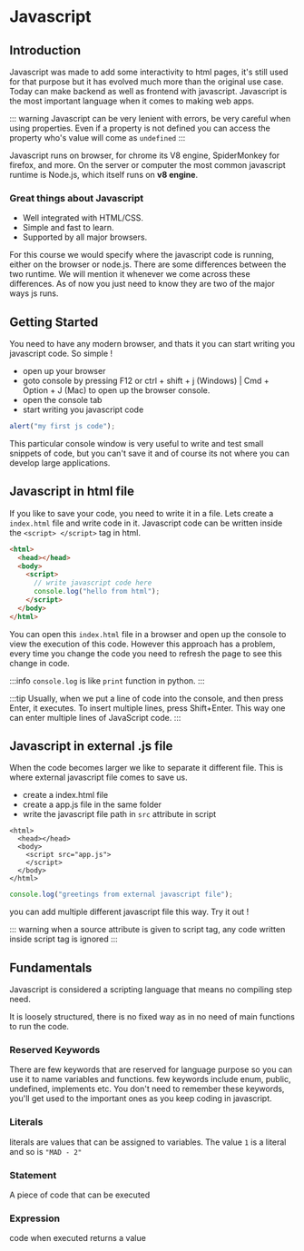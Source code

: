 # Javascript

## Introduction

Javascript was made to add some interactivity to html pages, it's still used for that purpose but it has evolved much more than the original use case. Today can make backend as well as frontend with javascript. Javascript is the most important language when it comes to making web apps.

::: warning
Javascript can be very lenient with errors, be very careful when using properties. Even if a property is not defined you can access the property who's value will come as `undefined`
:::

<!-- ::: details
This is a details block.
:::

::: info
This is an info box.
:::

::: tip
This is a tip.
::: -->

Javascript runs on browser, for chrome its V8 engine, SpiderMonkey for firefox, and more.
On the server or computer the most common javascript runtime is Node.js, which itself runs on **v8 engine**.

### Great things about Javascript

- Well integrated with HTML/CSS.
- Simple and fast to learn.
- Supported by all major browsers.

For this course we would specify where the javascript code is running, either on the browser or node.js. There are some differences between the two runtime. We will mention it whenever we come across these differences. As of now you just need to know they are two of the major ways js runs.

## Getting Started

You need to have any modern browser, and thats it you can start writing you javascript code. So simple !

- open up your browser
- goto console by pressing F12 or ctrl + shift + j (Windows) | Cmd + Option + J (Mac) to open up the browser console.
- open the console tab
- start writing you javascript code

```js
alert("my first js code");
```

This particular console window is very useful to write and test small snippets of code, but you can't save it and of course its not where you can develop large applications.

## Javascript in html file

If you like to save your code, you need to write it in a file. Lets create a `index.html` file and write code in it. Javascript code can be written inside the `<script> </script>` tag in html.

```html {4-7}
<html>
  <head></head>
  <body>
    <script>
      // write javascript code here
      console.log("hello from html");
    </script>
  </body>
</html>
```

You can open this `index.html` file in a browser and open up the console to view the execution of this code. However this approach has a problem, every time you change the code you need to refresh the page to see this change in code.

:::info
`console.log` is like `print` function in python.
:::

:::tip
Usually, when we put a line of code into the console, and then press Enter, it executes. To insert multiple lines, press Shift+Enter. This way one can enter multiple lines of JavaScript code.
:::

## Javascript in external .js file

When the code becomes larger we like to separate it different file. This is where external javascript file comes to save us.

- create a index.html file
- create a app.js file in the same folder
- write the javascript file path in `src` attribute in script

```html{4} [html]
<html>
  <head></head>
  <body>
    <script src="app.js">
    </script>
  </body>
</html>
```

```js
console.log("greetings from external javascript file");
```

you can add multiple different javascript file this way. Try it out !

::: warning
when a source attribute is given to script tag, any code written inside script tag is ignored
:::

## Fundamentals

Javascript is considered a scripting language that means no compiling step need.

It is loosely structured, there is no fixed way as in no need of main functions to run the code.

### Reserved Keywords

There are few keywords that are reserved for language purpose so you can use it to name variables and functions.
few keywords include enum, public, undefined, implements etc. You don't need to remember these keywords, you'll get used to the important ones as you keep coding in javascript.

### Literals

literals are values that can be assigned to variables. The value `1` is a literal and so is `"MAD - 2"`

### Statement

A piece of code that can be executed

### Expression

code when executed returns a value
